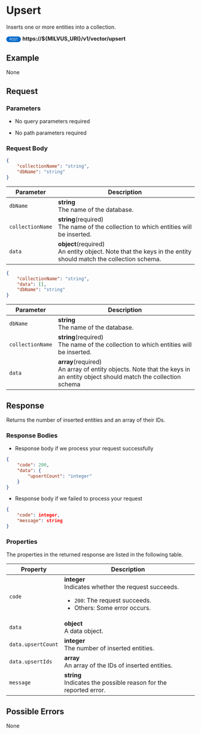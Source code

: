 # Upsert

Inserts one or more entities into a collection.

<div>
    <div style="display: inline-block; background: #026aca; font-size: 0.6em; border-radius: 10px; color: #ffffff; padding: 0.3em 1em;">
        <span>POST</span>
    </div>
    <span style="font-weight: bold;">  https://${MILVUS_URI}/v1/vector/upsert</span>
</div>

## Example

None

## Request

### Parameters

- No query parameters required

- No path parameters required

### Request Body

```json
{
    "collectionName": "string",
    "dbName": "string"
}
```

| Parameter        | Description                                                                               |
|------------------|-------------------------------------------------------------------------------------------|
| `dbName`  | **string**<br>The name of the database.|
| `collectionName`  | **string**(required)<br>The name of the collection to which entities will be inserted.|
| `data`  | **object**(required)<br>An entity object. Note that the keys in the entity should match the collection schema.|

```json
{
    "collectionName": "string",
    "data": [],
    "dbName": "string"
}
```

| Parameter        | Description                                                                               |
|------------------|-------------------------------------------------------------------------------------------|
| `dbName`  | **string**<br>The name of the database.|
| `collectionName`  | **string**(required)<br>The name of the collection to which entities will be inserted.|
| `data`  | **array**(required)<br>An array of entity objects. Note that the keys in an entity object should match the collection schema|

## Response

Returns the number of inserted entities and an array of their IDs.

### Response Bodies

- Response body if we process your request successfully

```json
{
    "code": 200,
    "data": {
        "upsertCount": "integer"
    }
}
```

- Response body if we failed to process your request

```json
{
    "code": integer,
    "message": string
}
```

### Properties

The properties in the returned response are listed in the following table.

| Property | Description                                                                                                                                 |
|----------|---------------------------------------------------------------------------------------------------------------------------------------------|
| `code`   | **integer**<br>Indicates whether the request succeeds.<br><ul><li>`200`: The request succeeds.</li><li>Others: Some error occurs.</li></ul> |
| `data`    | **object**<br>A data object. |
| `data.upsertCount`   | **integer**<br>The number of inserted entities. |
| `data.upsertIds`   | **array**<br>An array of the IDs of inserted entities. |
| `message`  | **string**<br>Indicates the possible reason for the reported error. |

## Possible Errors

None
